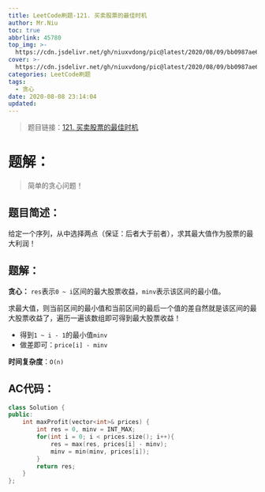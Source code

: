 ```yaml
---
title: LeetCode刷题-121. 买卖股票的最佳时机
author: Mr.Niu
toc: true
abbrlink: 45780
top_img: >-
  https://cdn.jsdelivr.net/gh/niuxvdong/pic@latest/2020/08/09/bb0987ae6c2569776383d2b5826c2ae9.png
cover: >-
  https://cdn.jsdelivr.net/gh/niuxvdong/pic@latest/2020/08/09/bb0987ae6c2569776383d2b5826c2ae9.png
categories: LeetCode刷题
tags:
  - 贪心
date: 2020-08-08 23:14:04
updated:
---
```










> 题目链接：[121. 买卖股票的最佳时机](https://leetcode-cn.com/problems/best-time-to-buy-and-sell-stock/)



# 题解：



> 简单的贪心问题！



## 题目简述：

给定一个序列，从中选择两点（保证：后者大于前者），求其最大值作为股票的最大利润！

## 题解：

**贪心：** `res`表示`0 ~ i`区间的最大股票收益，`minv`表示该区间的最小值。

求最大值，则当前区间的最小值和当前区间的最后一个值的差自然就是该区间的最大股票收益了，遍历一遍该数组即可得到最大股票收益！

- 得到`1 ~ i - 1`的最小值`minv`
- 做差即可：`price[i] - minv`



**时间复杂度**：`O(n)`

## AC代码：



```c++
class Solution {
public:
    int maxProfit(vector<int>& prices) {
        int res = 0, minv = INT_MAX;
        for(int i = 0; i < prices.size(); i++){
            res = max(res, prices[i] - minv);
            minv = min(minv, prices[i]);
        }
        return res;
    }
};
```



